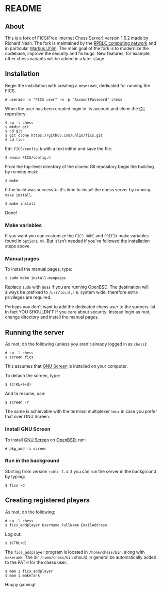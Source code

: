 # README #

## About ##

This is a fork of FICS(Free Internet Chess Server) version 1.6.2 made
by Richard Nash.
The fork is maintained by the
[RPBLC computing network](https://www.rpblc.net)
and in particular
[Markus Uhlin](mailto:maxxe@rpblc.net).
The main goal of the fork is to modernize the codebase, improve the
security and fix bugs. New features, for example, other chess variants
will be added in a later stage.

## Installation ##

Begin the installation with creating a new user, dedicated for running
the FICS.

    # useradd -c "FICS user" -m -p "AccountPassword" chess

When the user has been created login to its account and clone the
[Git](https://git-scm.com)
repository:

    $ su -l chess
    $ mkdir git
    $ cd git
    $ git clone https://github.com/uhlin/fics.git
    $ cd fics

Edit `FICS/config.h` with a text editor and save the file.

    $ emacs FICS/config.h

From the top-level directory of the cloned Git repository begin the
building by running make.

    $ make

If the build was successful it's time to install the chess server by
running `make install`.

    $ make install

Done!

### Make variables ###

If you want you can customize the `FICS_HOME` and `PREFIX` make
variables found in `options.mk`. But it isn't needed if you've
followed the installation steps above.

### Manual pages ###

To install the manual pages, type:

    $ sudo make install-manpages

Replace `sudo` with `doas` if you are running OpenBSD.
The destination will always be prefixed to `/usr/local`, i.e. system wide,
therefore extra privileges are required.

Perhaps you don't want to add the dedicated chess user to the sudoers
list. In fact YOU SHOULDN'T if you care about security. Instead login
as root, change directory and install the manual pages.

## Running the server ##

As root, do the following (unless you aren't already logged in as
`chess`):

    # su -l chess
    $ screen fics

This assumes that
[GNU Screen](https://www.gnu.org/software/screen/)
is installed on your computer.

To detach the screen, type:

    $ (CTRL+a+d)

And to resume, use:

    $ screen -r

The same is achievable with the terminal multiplexer `tmux` in case
you prefer that over GNU Screen.

### Install GNU Screen ###

To install
[GNU Screen](https://www.gnu.org/software/screen/)
on
[OpenBSD](http://www.openbsd.org/), run:

    # pkg_add -i screen

### Run in the background ###

Starting from version `rpblc-1.4.3` you can run the server in the
background by typing:

    $ fics -d

## Creating registered players ##

As root, do the following:

    # su -l chess
    $ fics_addplayer UserName FullName EmailAddress

Log out:

    $ (CTRL+d)

The `fics_addplayer` program is located in `/home/chess/bin`,
along with `makerank`.
The dir `/home/chess/bin` should in general be automatically added to
the PATH for the chess user.

    $ man 1 fics_addplayer
    $ man 1 makerank

Happy gaming!
